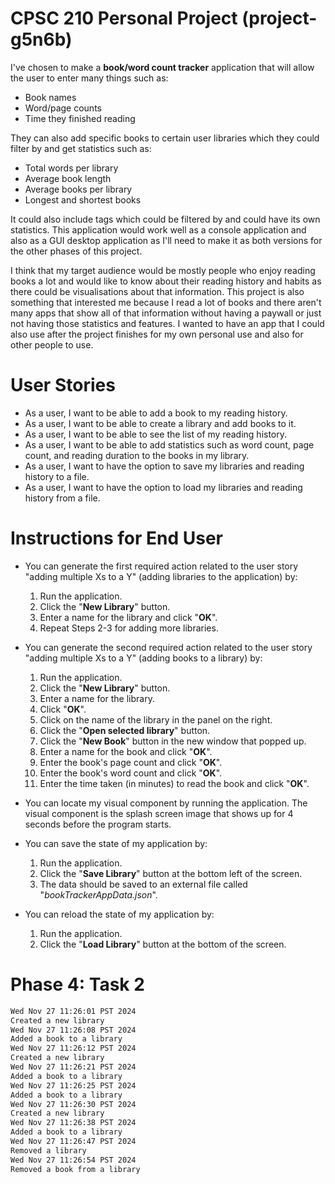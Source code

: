 # CPSC 210 Personal Project (project-g5n6b)
I've chosen to make a **book/word count tracker** application that will allow the user to enter many things such as:
- Book names
- Word/page counts
- Time they finished reading

They can also add specific books to certain user libraries which they could filter by and get statistics such as:
- Total words per library
- Average book length
- Average books per library
- Longest and shortest books

It could also include tags which could be filtered by and could have its own statistics. This application would work well as a console application and also as a GUI desktop application as I'll need to make it as both versions for the other phases of this project.

I think that my target audience would be mostly people who enjoy reading books a lot and would like to know about their reading history and habits as there could be visualisations about that information. This project is also something that interested me because I read a lot of books and there aren't many apps that show all of that information without having a paywall or just not having those statistics and features. I wanted to have an app that I could also use after the project finishes for my own personal use and also for other people to use.

# User Stories
- As a user, I want to be able to add a book to my reading history.
- As a user, I want to be able to create a library and add books to it.
- As a user, I want to be able to see the list of my reading history.
- As a user, I want to be able to add statistics such as word count, page count, and reading duration to the books in my library.
- As a user, I want to have the option to save my libraries and reading history to a file.
- As a user, I want to have the option to load my libraries and reading history from a file.

# Instructions for End User

- You can generate the first required action related to the user story "adding multiple Xs to a Y" (adding libraries to the application) by:
    
    1. Run the application.
    2. Click the "**New Library**" button.
    3. Enter a name for the library and click "**OK**".
    4. Repeat Steps 2-3 for adding more libraries.

- You can generate the second required action related to the user story "adding multiple Xs to a Y" (adding books to a library) by:

    1. Run the application.
    2. Click the "**New Library**" button.
    3. Enter a name for the library.
    4. Click "**OK**".
    5. Click on the name of the library in the panel on the right.
    6. Click the "**Open selected library**" button.
    7. Click the "**New Book**" button in the new window that popped up.
    8. Enter a name for the book and click "**OK**".
    9. Enter the book's page count and click "**OK**".
    10. Enter the book's word count and click "**OK**".
    11. Enter the time taken (in minutes) to read the book and click "**OK**".

- You can locate my visual component by running the application. The visual component is the splash screen image that shows up for 4 seconds before the program starts.

- You can save the state of my application by:

    1. Run the application.
    2. Click the "**Save Library**" button at the bottom left of the screen.
    3. The data should be saved to an external file called "*bookTrackerAppData.json*".

- You can reload the state of my application by:

    1. Run the application.
    2. Click the "**Load Library**" button at the bottom of the screen.

# Phase 4: Task 2

```txt
Wed Nov 27 11:26:01 PST 2024
Created a new library
Wed Nov 27 11:26:08 PST 2024
Added a book to a library
Wed Nov 27 11:26:12 PST 2024
Created a new library
Wed Nov 27 11:26:21 PST 2024
Added a book to a library
Wed Nov 27 11:26:25 PST 2024
Added a book to a library
Wed Nov 27 11:26:30 PST 2024
Created a new library
Wed Nov 27 11:26:38 PST 2024
Added a book to a library
Wed Nov 27 11:26:47 PST 2024
Removed a library
Wed Nov 27 11:26:54 PST 2024
Removed a book from a library
```